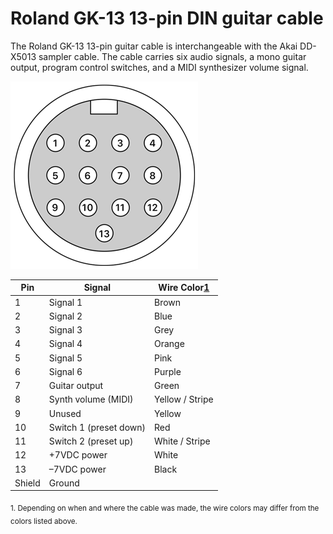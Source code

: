 # Roland GK-13 13-pin DIN guitar cable

The Roland GK-13 13-pin guitar cable is interchangeable with the Akai DD-X5013 sampler cable. The cable carries six audio signals, a mono guitar output, program control switches, and a MIDI synthesizer volume signal. 

![13-pin DIN cable](../images/13pin_din.png?raw=true)

| Pin | Signal | Wire Color[1](#color)</sup> |
|-|-|-|
| 1 | Signal 1 | Brown |
| 2 | Signal 2 | Blue |
| 3 | Signal 3 | Grey |
| 4 | Signal 4 | Orange |
| 5 | Signal 5 | Pink |
| 6 | Signal 6 | Purple |
| 7 | Guitar output | Green |
| 8 | Synth volume (MIDI) | Yellow / Stripe |
| 9 | Unused | Yellow |
| 10 | Switch 1 (preset down) | Red |
| 11 | Switch 2 (preset up) | White / Stripe |
| 12 | +7VDC power | White |
| 13 | –7VDC power | Black |
| Shield | Ground | |


<sub><a name="color">1.</a> Depending on when and where the cable was made, the wire colors may differ from the colors listed above.
</sub>
